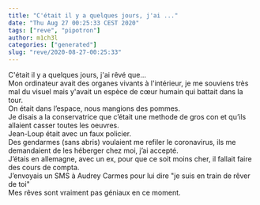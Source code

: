 ```yaml
---
title: "C'était il y a quelques jours, j'ai ..."
date: "Thu Aug 27 00:25:33 CEST 2020"
tags: ["reve", "pipotron"]
author: m1ch3l
categories: ["generated"]
slug: "reve/2020-08-27-00:25:33"
---
```


C'était il y a quelques jours, j'ai rêvé que...<br>
Mon ordinateur avait des organes vivants à l'intérieur, je me souviens très mal du visuel mais y'avait un espèce de cœur humain qui battait dans la tour.<br>
On était dans l’espace, nous mangions des pommes.<br>
Je disais a la conservatrice que c’était une methode de gros con et qu’ils allaient casser toutes les oeuvres.<br>
Jean-Loup était avec un faux policier.<br>
Des gendarmes (sans abris) voulaient me refiler le coronavirus, ils me demandaient de les héberger chez moi, j’ai accepté.<br>
J’étais en allemagne, avec un ex, pour que ce soit moins cher, il fallait faire des cours de compta.<br>
J’envoyais un SMS à Audrey Carmes pour lui dire "je suis en train de rêver de toi"<br>
Mes rêves sont vraiment pas géniaux en ce moment.<br>
